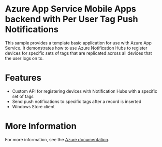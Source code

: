 # Azure App Service Mobile Apps backend with Per User Tag Push Notifications

This sample provides a template basic application for use with Azure App Service.
It demonstrates how to use Azure Notification Hubs to register devices for specific
sets of tags that are replicated across all devices that the user logs on to.

# Features

* Custom API for registering devices with Notification Hubs with a specific set of tags
* Send push notifications to specific tags after a record is inserted
* Windows Store client

# More Information

For more information, see the [Azure documentation](https://azure.microsoft.com/en-us/documentation/articles/app-service-mobile-node-backend-how-to-use-server-sdk/).
